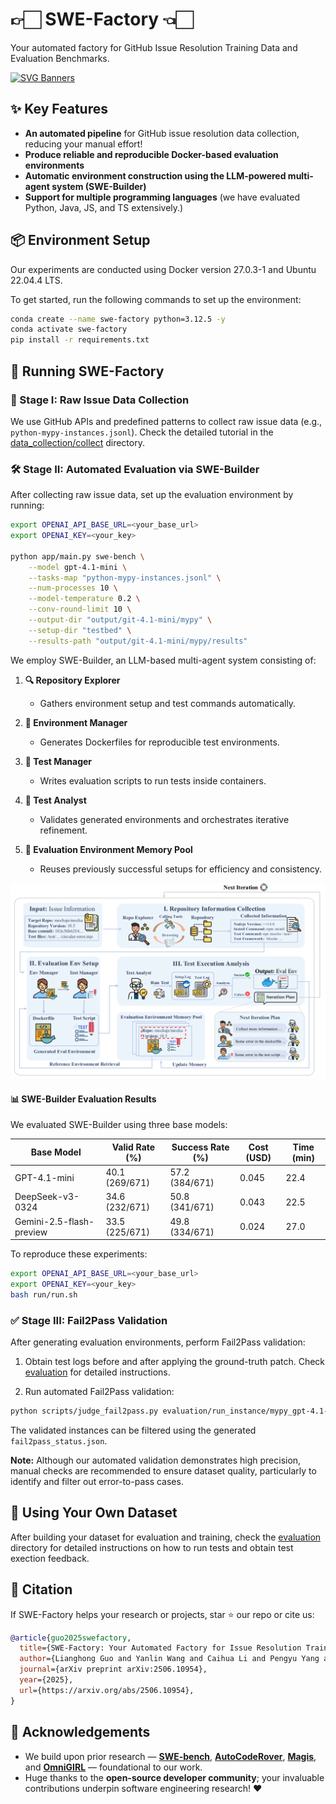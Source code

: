 # 👉🏻 SWE-Factory 👈🏻

Your automated factory for GitHub Issue Resolution Training Data and Evaluation Benchmarks.

[![SVG Banners](https://svg-banners.vercel.app/api?type=origin&text1=SWE-Factory%20🧑‍💻&text2=✨%20Build%20Your%20GitHub%20Issue%20Resolution%20Dataset%2C%20Right%20Now!&width=900&height=200)](https://github.com/Akshay090/svg-banners)

## ✨ Key Features

- **An automated pipeline** for GitHub issue resolution data collection, reducing your manual effort!
- **Produce reliable and reproducible Docker-based evaluation environments**
- **Automatic environment construction using the LLM-powered multi-agent system (SWE-Builder)**
- **Support for multiple programming languages** (we have evaluated Python, Java, JS, and TS extensively.)

## 📦 Environment Setup

Our experiments are conducted using Docker version 27.0.3-1 and Ubuntu 22.04.4 LTS.

To get started, run the following commands to set up the environment:

```bash
conda create --name swe-factory python=3.12.5 -y
conda activate swe-factory
pip install -r requirements.txt
```

## 🚀 Running SWE-Factory

### 📍 Stage I: Raw Issue Data Collection

We use GitHub APIs and predefined patterns to collect raw issue data (e.g., `python-mypy-instances.jsonl`). Check the detailed tutorial in the [data_collection/collect](./data_collection/collect) directory.

### 🛠 Stage II: Automated Evaluation via SWE-Builder

After collecting raw issue data, set up the evaluation environment by running:

```bash
export OPENAI_API_BASE_URL=<your_base_url>
export OPENAI_KEY=<your_key>

python app/main.py swe-bench \
    --model gpt-4.1-mini \
    --tasks-map "python-mypy-instances.jsonl" \
    --num-processes 10 \
    --model-temperature 0.2 \
    --conv-round-limit 10 \
    --output-dir "output/git-4.1-mini/mypy" \
    --setup-dir "testbed" \
    --results-path "output/git-4.1-mini/mypy/results"
```

We employ SWE-Builder, an LLM-based multi-agent system consisting of:

1. **🔍 Repository Explorer**
   - Gathers environment setup and test commands automatically.

2. **🐳 Environment Manager**
   - Generates Dockerfiles for reproducible test environments.

3. **📝 Test Manager**
   - Writes evaluation scripts to run tests inside containers.

4. **🔬 Test Analyst**
   - Validates generated environments and orchestrates iterative refinement.

5. **💾 Evaluation Environment Memory Pool**
   - Reuses previously successful setups for efficiency and consistency.

![Overview](figure/overview.png)

#### 📊 SWE-Builder Evaluation Results

We evaluated SWE-Builder using three base models:

| Base Model                | Valid Rate (%) | Success Rate (%) | Cost (USD) | Time (min) |
|---------------------------|----------------|------------------|------------|------------|
| GPT-4.1-mini              | 40.1 (269/671) | 57.2 (384/671)   | 0.045      | 22.4       |
| DeepSeek-v3-0324          | 34.6 (232/671) | 50.8 (341/671)   | 0.043      | 22.5       |
| Gemini-2.5-flash-preview  | 33.5 (225/671) | 49.8 (334/671)   | 0.024      | 27.0       |

To reproduce these experiments:

```bash
export OPENAI_API_BASE_URL=<your_base_url>
export OPENAI_KEY=<your_key>
bash run/run.sh
```

### ✅ Stage III: Fail2Pass Validation

After generating evaluation environments, perform Fail2Pass validation:

1. Obtain test logs before and after applying the ground-truth patch. Check [evaluation](./evaluation) for detailed instructions.

2. Run automated Fail2Pass validation:

```bash
python scripts/judge_fail2pass.py evaluation/run_instance/mypy_gpt-4.1-mini/gold fail2pass_status.json
```

The validated instances can be filtered using the generated `fail2pass_status.json`.

**Note:** Although our automated validation demonstrates high precision, manual checks are recommended to ensure dataset quality, particularly to identify and filter out error-to-pass cases.

## 📌 Using Your Own Dataset

After building your dataset for evaluation and training, check the [evaluation](./evaluation) directory for detailed instructions on how to run tests and obtain test exection feedback.

## 📖 Citation

If SWE-Factory helps your research or projects, star ⭐ our repo or cite us:

```bibtex
@article{guo2025swefactory,
  title={SWE-Factory: Your Automated Factory for Issue Resolution Training Data and Evaluation Benchmarks},
  author={Lianghong Guo and Yanlin Wang and Caihua Li and Pengyu Yang and Jiachi Chen and Wei Tao and Yingtian Zou and Duyu Tang and Zibin Zheng},
  journal={arXiv preprint arXiv:2506.10954},
  year={2025},
  url={https://arxiv.org/abs/2506.10954},
}
```

## 🙏 Acknowledgements

- We build upon prior research — **[SWE-bench](https://arxiv.org/abs/2310.06770)**, **[AutoCodeRover](https://arxiv.org/abs/2404.05427)**, **[Magis](https://arxiv.org/abs/2403.17927)**, and **[OmniGIRL](https://arxiv.org/abs/2505.04606)** — foundational to our work.
- Huge thanks to the **open-source developer community**; your invaluable contributions underpin software engineering research! ❤️
